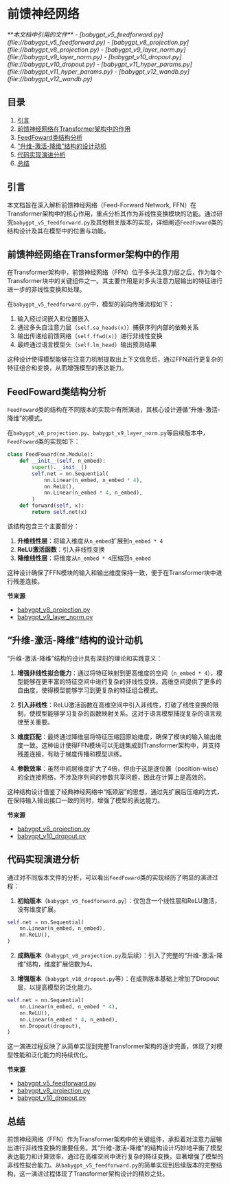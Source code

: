 # 前馈神经网络

<cite>
**本文档中引用的文件**  
- [babygpt_v5_feedforward.py](file://babygpt_v5_feedforward.py)
- [babygpt_v8_projection.py](file://babygpt_v8_projection.py)
- [babygpt_v9_layer_norm.py](file://babygpt_v9_layer_norm.py)
- [babygpt_v10_dropout.py](file://babygpt_v10_dropout.py)
- [babygpt_v11_hyper_params.py](file://babygpt_v11_hyper_params.py)
- [babygpt_v12_wandb.py](file://babygpt_v12_wandb.py)
</cite>

## 目录
1. [引言](#引言)  
2. [前馈神经网络在Transformer架构中的作用](#前馈神经网络在transformer架构中的作用)  
3. [FeedFoward类结构分析](#feedforward类结构分析)  
4. [“升维-激活-降维”结构的设计动机](#升维-激活-降维结构的设计动机)  
5. [代码实现演进分析](#代码实现演进分析)  
6. [总结](#总结)

## 引言
本文档旨在深入解析前馈神经网络（Feed-Forward Network, FFN）在Transformer架构中的核心作用，重点分析其作为非线性变换模块的功能。通过研究`babygpt_v5_feedforward.py`及其他相关版本的实现，详细阐述`FeedFoward`类的结构设计及其在模型中的位置与功能。

## 前馈神经网络在Transformer架构中的作用
在Transformer架构中，前馈神经网络（FFN）位于多头注意力层之后，作为每个Transformer块中的关键组件之一。其主要作用是对多头注意力层输出的特征进行进一步的非线性变换和处理。

在`babygpt_v5_feedforward.py`中，模型的前向传播流程如下：
1. 输入经过词嵌入和位置嵌入
2. 通过多头自注意力层（`self.sa_heads(x)`）捕获序列内部的依赖关系
3. 输出传递给前馈网络（`self.ffwd(x)`）进行非线性变换
4. 最终通过语言模型头（`self.lm_head`）输出预测结果

这种设计使得模型能够在注意力机制提取出上下文信息后，通过FFN进行更复杂的特征组合和变换，从而增强模型的表达能力。

## FeedFoward类结构分析
`FeedFoward`类的结构在不同版本的实现中有所演进，其核心设计遵循“升维-激活-降维”的模式。

在`babygpt_v8_projection.py`、`babygpt_v9_layer_norm.py`等后续版本中，`FeedFoward`类的实现如下：

```python
class FeedFoward(nn.Module):
    def __init__(self, n_embed):
        super().__init__()
        self.net = nn.Sequential(
            nn.Linear(n_embed, n_embed * 4),
            nn.ReLU(),
            nn.Linear(n_embed * 4, n_embed),
        )
    def forward(self, x):
        return self.net(x)
```

该结构包含三个主要部分：
1. **升维线性层**：将输入维度从`n_embed`扩展到`n_embed * 4`
2. **ReLU激活函数**：引入非线性变换
3. **降维线性层**：将维度从`n_embed * 4`压缩回`n_embed`

这种设计确保了FFN模块的输入和输出维度保持一致，便于在Transformer块中进行残差连接。

**节来源**
- [babygpt_v8_projection.py](file://babygpt_v8_projection.py#L52-L61)
- [babygpt_v9_layer_norm.py](file://babygpt_v9_layer_norm.py#L54-L63)

## “升维-激活-降维”结构的设计动机
“升维-激活-降维”结构的设计具有深刻的理论和实践意义：

1. **增强非线性拟合能力**：通过将特征映射到更高维度的空间（`n_embed * 4`），模型能够在更丰富的特征空间中进行复杂的非线性变换。高维空间提供了更多的自由度，使得模型能够学习到更复杂的特征组合模式。

2. **引入非线性**：ReLU激活函数在高维空间中引入非线性，打破了线性变换的限制，使模型能够学习复杂的函数映射关系。这对于语言模型捕捉复杂的语言规律至关重要。

3. **维度匹配**：最终通过降维层将特征压缩回原始维度，确保了模块的输入输出维度一致。这种设计使得FFN模块可以无缝集成到Transformer架构中，并支持残差连接，有助于梯度传播和模型训练。

4. **参数效率**：虽然中间层维度扩大了4倍，但由于这是逐位置（position-wise）的全连接网络，不涉及序列间的参数共享问题，因此在计算上是高效的。

这种结构设计借鉴了经典神经网络中“瓶颈层”的思想，通过先扩展后压缩的方式，在保持输入输出接口一致的同时，增强了模型的表达能力。

**节来源**
- [babygpt_v8_projection.py](file://babygpt_v8_projection.py#L52-L61)
- [babygpt_v10_dropout.py](file://babygpt_v10_dropout.py#L55-L65)

## 代码实现演进分析
通过对不同版本文件的分析，可以看出`FeedFoward`类的实现经历了明显的演进过程：

1. **初始版本**（`babygpt_v5_feedforward.py`）：仅包含一个线性层和ReLU激活，没有维度扩展。
```python
self.net = nn.Sequential(
    nn.Linear(n_embed, n_embed),
    nn.ReLU(),
)
```

2. **成熟版本**（`babygpt_v8_projection.py`及后续）：引入了完整的“升维-激活-降维”结构，维度扩展倍数为4。

3. **增强版本**（`babygpt_v10_dropout.py`等）：在成熟版本基础上增加了Dropout层，以提高模型的泛化能力。
```python
self.net = nn.Sequential(
    nn.Linear(n_embed, n_embed * 4),
    nn.ReLU(),
    nn.Linear(n_embed * 4, n_embed),
    nn.Dropout(dropout),
)
```

这一演进过程反映了从简单实现到完整Transformer架构的逐步完善，体现了对模型性能和泛化能力的持续优化。

**节来源**
- [babygpt_v5_feedforward.py](file://babygpt_v5_feedforward.py#L39-L47)
- [babygpt_v8_projection.py](file://babygpt_v8_projection.py#L52-L61)
- [babygpt_v10_dropout.py](file://babygpt_v10_dropout.py#L55-L65)

## 总结
前馈神经网络（FFN）作为Transformer架构中的关键组件，承担着对注意力层输出进行非线性变换的重要任务。其“升维-激活-降维”的结构设计巧妙地平衡了模型表达能力和计算效率，通过在高维空间中进行复杂的特征变换，显著增强了模型的非线性拟合能力。从`babygpt_v5_feedforward.py`的简单实现到后续版本的完整结构，这一演进过程体现了Transformer架构设计的精妙之处。